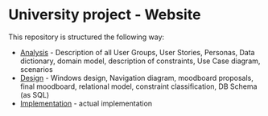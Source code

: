 # University project - Website

This repository is structured the following way:

- [Analysis](/analysis) - Description of all User Groups, User Stories, Personas, Data dictionary, domain model, description of constraints, Use Case diagram, scenarios
- [Design](/design) - Windows design, Navigation diagram, moodboard proposals, final moodboard, relational model, constraint classification, DB Schema (as SQL)
- [Implementation](/implementation) - actual implementation
